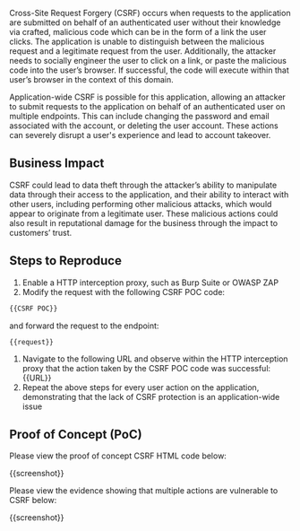 Cross-Site Request Forgery (CSRF) occurs when requests to the application are submitted on behalf of an authenticated user without their knowledge via crafted, malicious code which can be in the form of a link the user clicks. The application is unable to distinguish between the malicious request and a legitimate request from the user. Additionally, the attacker needs to socially engineer the user to click on a link, or paste the malicious code into the user’s browser. If successful, the code will execute within that user’s browser in the context of this domain.

Application-wide CSRF is possible for this application, allowing an attacker to submit requests to the application on behalf of an authenticated user on multiple endpoints. This can include changing the password and email associated with the account, or deleting the user account. These actions can severely disrupt a user's experience and lead to account takeover.

## Business Impact

CSRF could lead to data theft through the attacker’s ability to manipulate data through their access to the application, and their ability to interact with other users, including performing other malicious attacks, which would appear to originate from a legitimate user. These malicious actions could also result in reputational damage for the business through the impact to customers’ trust.

## Steps to Reproduce

1. Enable a HTTP interception proxy, such as Burp Suite or OWASP ZAP
1. Modify the request with the following CSRF POC code:

```HTML
{{CSRF POC}}
```

 and forward the request to the endpoint:

```HTTP
{{request}}
```

1. Navigate to the following URL and observe within the HTTP interception proxy that the action taken by the CSRF POC code was successful: {{URL}}
1. Repeat the above steps for every user action on the application, demonstrating that the lack of CSRF protection is an application-wide issue

## Proof of Concept (PoC)

Please view the proof of concept CSRF HTML code below:

{{screenshot}}

Please view the evidence showing that multiple actions are vulnerable to CSRF below:

{{screenshot}}
